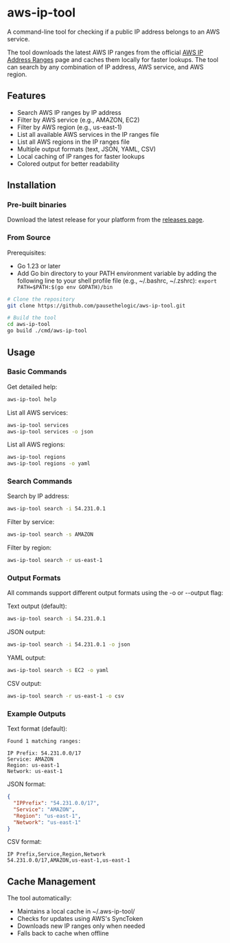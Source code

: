 # aws-ip-tool

A command-line tool for checking if a public IP address belongs to an AWS service.

The tool downloads the latest AWS IP ranges from the official [AWS IP Address Ranges](https://ip-ranges.amazonaws.com/ip-ranges.json) page and caches them locally for faster lookups. The tool can search by any combination of IP address, AWS service, and AWS region.

## Features

- Search AWS IP ranges by IP address
- Filter by AWS service (e.g., AMAZON, EC2)
- Filter by AWS region (e.g., us-east-1)
- List all available AWS services in the IP ranges file
- List all AWS regions in the IP ranges file
- Multiple output formats (text, JSON, YAML, CSV)
- Local caching of IP ranges for faster lookups
- Colored output for better readability

## Installation

### Pre-built binaries

Download the latest release for your platform from the [releases page](https://github.com/pausethelogic/aws-ip-tool/releases).

### From Source

Prerequisites:
- Go 1.23 or later 
- Add Go bin directory to your PATH environment variable by adding the following line to your shell profile file (e.g., ~/.bashrc, ~/.zshrc): `export PATH=$PATH:$(go env GOPATH)/bin`

```bash
# Clone the repository
git clone https://github.com/pausethelogic/aws-ip-tool.git

# Build the tool
cd aws-ip-tool
go build ./cmd/aws-ip-tool
```

## Usage

### Basic Commands

Get detailed help:
```bash
aws-ip-tool help
```

List all AWS services:
```bash
aws-ip-tool services
aws-ip-tool services -o json
```

List all AWS regions:
```bash
aws-ip-tool regions
aws-ip-tool regions -o yaml
```

### Search Commands

Search by IP address:
```bash
aws-ip-tool search -i 54.231.0.1
```

Filter by service:
```bash
aws-ip-tool search -s AMAZON
```

Filter by region:
```bash
aws-ip-tool search -r us-east-1
```

### Output Formats

All commands support different output formats using the -o or --output flag:

Text output (default):
```bash
aws-ip-tool search -i 54.231.0.1
```

JSON output:
```bash
aws-ip-tool search -i 54.231.0.1 -o json
```

YAML output:
```bash
aws-ip-tool search -s EC2 -o yaml
```

CSV output:
```bash
aws-ip-tool search -r us-east-1 -o csv
```

### Example Outputs

Text format (default):
```
Found 1 matching ranges:

IP Prefix: 54.231.0.0/17
Service: AMAZON
Region: us-east-1
Network: us-east-1
```

JSON format:
```json
{
  "IPPrefix": "54.231.0.0/17",
  "Service": "AMAZON",
  "Region": "us-east-1",
  "Network": "us-east-1"
}
```

CSV format:
```csv
IP Prefix,Service,Region,Network
54.231.0.0/17,AMAZON,us-east-1,us-east-1
```

## Cache Management

The tool automatically:
- Maintains a local cache in ~/.aws-ip-tool/
- Checks for updates using AWS's SyncToken
- Downloads new IP ranges only when needed
- Falls back to cache when offline

